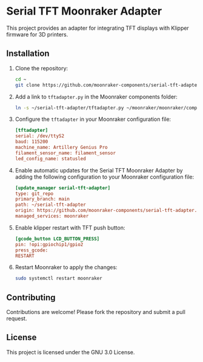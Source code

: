 # Serial TFT Moonraker Adapter

This project provides an adapter for integrating TFT displays with Klipper firmware for 3D printers.

## Installation

1. Clone the repository:
    ```sh
    cd ~
    git clone https://github.com/moonraker-components/serial-tft-adapter.git
    ```
2. Add a link to `tftadapter.py` in the Moonraker components folder:
    ```sh
    ln -s ~/serial-tft-adapter/tftadapter.py ~/moonraker/moonraker/components/tftadapter.py
    ```
3. Configure the `tftadapter` in your Moonraker configuration file:
    ```ini
    [tftadapter]
    serial: /dev/ttyS2
    baud: 115200
    machine_name: Artillery Genius Pro
    filament_sensor_name: filament_sensor
    led_config_name: statusled
    ```
4. Enable automatic updates for the Serial TFT Moonraker Adapter by adding the following configuration to your Moonraker configuration file:
    ```ini
    [update_manager serial-tft-adapter]
    type: git_repo
    primary_branch: main
    path: ~/serial-tft-adapter
    origin: https://github.com/moonraker-components/serial-tft-adapter.git
    managed_services: moonraker
    ```

5. Enable klipper restart with TFT push button:
    ```ini
    [gcode_button LCD_BUTTON_PRESS]
    pin: !opi:gpiochip1/gpio2
    press_gcode:
    RESTART
    ```
6. Restart Moonraker to apply the changes:
    ```sh
    sudo systemctl restart moonraker
    ```

## Contributing

Contributions are welcome! Please fork the repository and submit a pull request.

## License

This project is licensed under the GNU 3.0 License.
